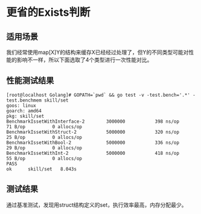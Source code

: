 # 更省的Exists判断

## 适用场景
我们经常使用map[X]Y的结构来缓存X已经经过处理了，但Y的不同类型可能对性能的影响不一样，所以下面选取了4个类型进行一次性能对比。

## 性能测试结果
```
[root@localhost Golang]# GOPATH=`pwd` && go test -v -test.bench='.*' -test.benchmem skill/set
goos: linux
goarch: amd64
pkg: skill/set
BenchmarkIssetWithInterface-2   	 3000000	       398 ns/op	      71 B/op	       0 allocs/op
BenchmarkIssetWithStruct-2      	 5000000	       320 ns/op	      25 B/op	       0 allocs/op
BenchmarkIssetWithBool-2        	 5000000	       336 ns/op	      29 B/op	       0 allocs/op
BenchmarkIssetWithInt-2         	 5000000	       418 ns/op	      55 B/op	       0 allocs/op
PASS
ok  	skill/set	8.043s
```

## 测试结果
通过基准测试，发现用struct结构定义的set，执行效率最高，内存分配最少。